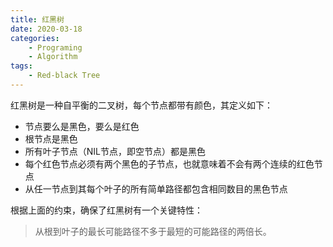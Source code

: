 ```yaml
---
title: 红黑树
date: 2020-03-18
categories:  
    - Programing
    - Algorithm
tags:
	- Red-black Tree
---
```

红黑树是一种自平衡的二叉树，每个节点都带有颜色，其定义如下：

* 节点要么是黑色，要么是红色
* 根节点是黑色
* 所有叶子节点（NIL节点，即空节点）都是黑色
* 每个红色节点必须有两个黑色的子节点，也就意味着不会有两个连续的红色节点
* 从任一节点到其每个叶子的所有简单路径都包含相同数目的黑色节点

<!--more-->

根据上面的约束，确保了红黑树有一个关键特性：

> 从根到叶子的最长可能路径不多于最短的可能路径的两倍长。